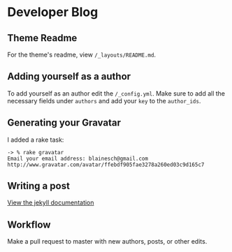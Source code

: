# Developer Blog

## Theme Readme
For the theme's readme, view `/_layouts/README.md`.

## Adding yourself as a author
To add yourself as an author edit the `/_config.yml`. Make sure to add all the necessary fields under `authors` and add your `key` to the `author_ids`.

## Generating your Gravatar
I added a rake task:
~~~
-> % rake gravatar
Email your email address: blainesch@gmail.com
http://www.gravatar.com/avatar/ffebdf905fae3278a260ed03c9d165c7
~~~

## Writing a post
[View the jekyll documentation](http://jekyllrb.com/docs/posts/)

## Workflow
Make a pull request to master with new authors, posts, or other edits.
